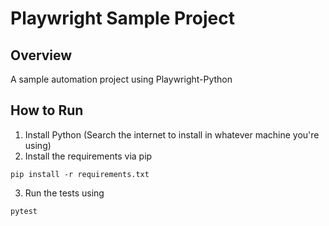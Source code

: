 # Playwright Sample Project

## Overview
A sample automation project using Playwright-Python

## How to Run

1. Install Python (Search the internet to install in whatever machine you're using)
2. Install the requirements via pip 
```
pip install -r requirements.txt
```
3. Run the tests using 
```
pytest
```
